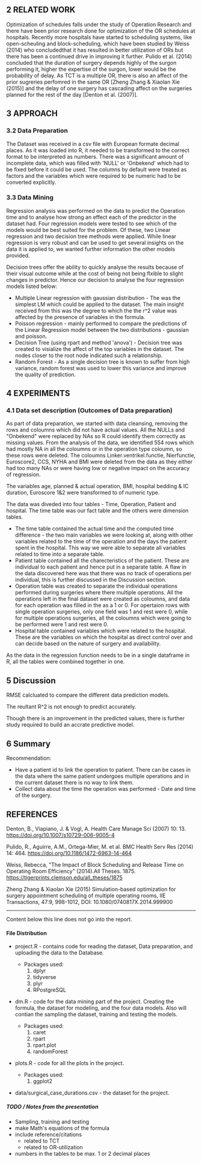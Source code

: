 
## 2 RELATED WORK

Optimization of schedules falls under the study of Operation Research and there have been prior research done for optimization of the OR schedules at hospitals. Recently more hospitals have started to scheduling systems, like open-scheuling and block-scheduling, which have been studied by Weiss (2014) who concludedthat it has resulted in better utilization of ORs but there has been a continued drive in improving it further. Pulido et al. (2014) concluded that the duration of surgery depends highly of the surgon performing it, higher the expertise of the surgon, lower would be the probability of delay. As TCT is a multiple OR, there is also an affect of the prior sugreries perfomred in the same OR [Zheng Zhang & Xiaolan Xie (2015)] and the delay of one surgery has cascading affect on the surgeries planned for the rest of the day [Denton et al. (2007)]. 

## 3 APPROACH


### 3.2 Data Preparation

The Dataset was received in a csv file with European formate decimal places. As it was loaded into R, it needed to be transformed to the correct format to be interpreted as numbers. There was a significant amount of incomplete data, which was filled with 'NULL' or 'Onbekend' which had to be fixed before it could be used. The columns by default were treated as factors and the variables which were required to be numeric had to be converted explicitly. 

### 3.3 Data Mining

Regression analysis was performed on the data to predict the Operation time and to analyse how strong an effect each of the predictor in the dataset had. Four regression models were tested to see which of the models would be best suited for the problem. Of these, two  Linear regression and two decision tree methods were applied. While linear regression is very robust and can be used to get several insights on the data it is applied to, we wanted further information the other models provided. 

Decision trees offer the ability to quickly analyse the results because of their visual outcome while at the cost of being not being flxible to slight changes in predictor. Hence our decision to analyse the four regression models listed below: 
- Multiple Linear regression with gaussian distribution - The was the simplest LM which could be applied to the dataset. The main insight received from this was the degree to which the the r^2 value was affected by the presence of variables in the formula. 
- Poisson regression - mainly performed to compare the predictions of the Linear Regression model between the two distributions - gaussian and poisson. 
- Decision Tree (using rpart and method 'anova') - Decision tree was created to visialize the affect of the top variables in the dataset. The nodes closer to the root node indicated such a relationship. 
- Random Forest - As a single decision tree is known to suffer from high variance, random forest was used to lower this variance and improve the quality of prediction.  



## 4 EXPERIMENTS

### 4.1 Data set description (Outcomes of Data preparation)

As part of data preparation, we started with data cleansing, removing the rows and coloumns which did not have actual values. All the NULLs and "Onbekend" were replaced by NAs so R could identify them correctly as missing values. From the analysis of the data, we identified 554 rows which had mostly NA in all the coloumns or in the operation type coloumn, so these rows were deleted. The coloumns Linker.ventrikel.functie, Nierfunctie, Euroscore2, CCS, NYHA and BMI were deleted from the data as they either had too many NAs or were having low or negative impact on the accuracy of regression. 

The variables age, planned & actual operation, BMI, hospital bedding & IC duration, Euroscore 1&2 were transformed to of numeric type.

The data was diveded into four tables - Time, Operation, Patient and hospital. The time table was our fact table and the others were dimension tables. 
-  The time table contained the actual time and the computed time difference - the two main variables we were looking at, along with other variables related to the time of the operation and the days the patient spent in the hospital. This way we were able to separate all variables related to time into a separate table.   
- Patient table contained all the charecteristics of the patient. These are individual to each patient and hence put in a separate table. A flaw in the data discovered here was that there was no track of operations per individual, this is further discussed in the Discussion section. 
- Operation table was created to separate the individual operations performed during surgeries where there multiple operations. All the operations left in the final dataset were created as coloumns, and data for each operation was filled in the as a 1 or 0. For opertaion rows with single operation surgeries, only one field was 1 and rest were 0, while for multiple operations surgeries, all the coloumns which were going to be performed were 1 and rest were 0.  
- Hospital table contained variables which were related to the hospital. These are the variables on which the hospital as direct control over and can decide based on the nature of surgery and availability. 

As the data in the regression function needs to be in a single dataframe in R, all the tables were combined together in one. 



## 5 Discussion

RMSE calcluated to compare the different data prediction models. 

The reultant R^2 is not enough to predict accurately. 

Though there is an improvement in the predicted values, there is further study required to build an accrate predictive model.  



## 6 Summary 

Recommendation:
- Have a patient id to link the operation to patient. There can be cases in the data where the same patient undergoes multiple operations and in the current dataset there is no way to link them. 
- Collect data about the time the operation was performed - Date and time of the surgery. 

## REFERENCES 

Denton, B., Viapiano, J. & Vogl, A. Health Care Manage Sci (2007) 10: 13. https://doi.org/10.1007/s10729-006-9005-4 

Pulido, R., Aguirre, A.M., Ortega-Mier, M. et al. BMC Health Serv Res (2014) 14: 464. https://doi.org/10.1186/1472-6963-14-464 

Weiss, Rebecca, "The Impact of Block Scheduling and Release Time on Operating Room Efficiency" (2014).All Theses. 1875. https://tigerprints.clemson.edu/all_theses/1875

Zheng Zhang & Xiaolan Xie (2015) Simulation-based optimization for surgery appointment scheduling of multiple operating rooms, IIE Transactions, 47:9, 998-1012, DOI: 10.1080/0740817X.2014.999900 


---------------------
Content below this line does not go into the report.


#### File Distribution

- project.R - contains code for reading the dataset, Data preparation, and uploading the data to the Database.
  - Packages used:
     1. dplyr
     2. tidyverse
     3. plyr
     5. RPostgreSQL
    
    
- dm.R - code for the data mining part of the project. Creating the formula, the dataset for modeling, and the four data models. Also will contian the sampling the dataset, training and testing the models.
  - Packages used:
    1. caret
    2. rpart
    3. rpart.plot
    4. randomForest

- plots.R - code for all the plots in the project. 
  - Packages used:
    1. ggplot2
    
- data/surgical_case_durations.csv - the dataset for the project.

##### TODO / Notes from the presentation 

- Sampling, training and testing
- make Math's equations of the formula
- include reference/citations
  - related to TCT
  - related to OR-utilization
- numbers in the tables to be max. 1 or 2 decimal places
